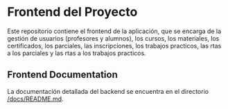 # Frontend del Proyecto

Este repositorio contiene el frontend de la aplicación, que se encarga de la gestión de usuarios (profesores y alumnos), los cursos, los materiales, los certificados, los parciales, las inscripciones, los trabajos practicos, las rtas a los parciales y las rtas a los trabajos practicos.

## Frontend Documentation

La documentación detallada del backend se encuentra en el directorio [/docs/README.md](/docs/README.md).
